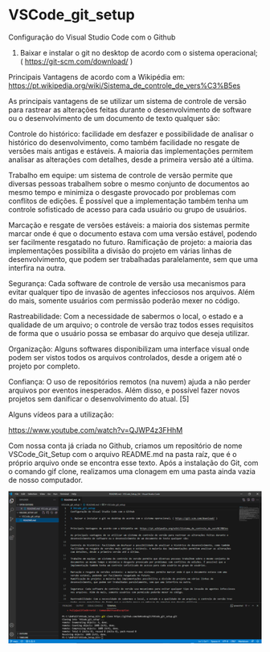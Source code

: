 # VSCode_git_setup
Configuração do Visual Studio Code com o Github

1. Baixar e instalar o git no desktop de acordo com o sistema operacional; ( https://git-scm.com/download/ )


Principais Vantagens de acordo com a Wikipédia em: https://pt.wikipedia.org/wiki/Sistema_de_controle_de_vers%C3%B5es

As principais vantagens de se utilizar um sistema de controle de versão para rastrear as alterações feitas durante o desenvolvimento de software ou o desenvolvimento de um documento de texto qualquer são:

Controle do histórico: facilidade em desfazer e possibilidade de analisar o histórico do desenvolvimento, como também facilidade no resgate de versões mais antigas e estáveis. A maioria das implementações permitem analisar as alterações com detalhes, desde a primeira versão até a última.

Trabalho em equipe: um sistema de controle de versão permite que diversas pessoas trabalhem sobre o mesmo conjunto de documentos ao mesmo tempo e minimiza o desgaste provocado por problemas com conflitos de edições. É possível que a implementação também tenha um controle sofisticado de acesso para cada usuário ou grupo de usuários.

Marcação e resgate de versões estáveis: a maioria dos sistemas permite marcar onde é que o documento estava com uma versão estável, podendo ser facilmente resgatado no futuro.
Ramificação de projeto: a maioria das implementações possibilita a divisão do projeto em várias linhas de desenvolvimento, que podem ser trabalhadas paralelamente, sem que uma interfira na outra.

Segurança: Cada software de controle de versão usa mecanismos para evitar qualquer tipo de invasão de agentes infecciosos nos arquivos. Além do mais, somente usuários com permissão poderão mexer no código.

Rastreabilidade: Com a necessidade de sabermos o local, o estado e a qualidade de um arquivo; o controle de versão traz todos esses requisitos de forma que o usuário possa se embasar do arquivo que deseja utilizar.

Organização: Alguns softwares disponibilizam uma interface visual onde podem ser vistos todos os arquivos controlados, desde a origem até o projeto por completo.

Confiança: O uso de repositórios remotos (na nuvem) ajuda a não perder arquivos por eventos inesperados. Além disso, e possível fazer novos projetos sem danificar o desenvolvimento do atual.
[5]

Alguns vídeos para a utilização:

https://www.youtube.com/watch?v=QJWP4z3FHhM


Com nossa conta já criada no Github, criamos um repositório de nome VSCode_Git_Setup com o arquivo README.md na pasta raíz, que é o próprio arquivo onde se encontra esse texto.
Após a instalação do Git, com o comando gif clone, realizamos uma clonagem em uma pasta ainda vazia de nosso computador. 

![alt text](https://github.com/do0codesgit/VSCode_git_setup/blob/main/Img/setup1.png)

